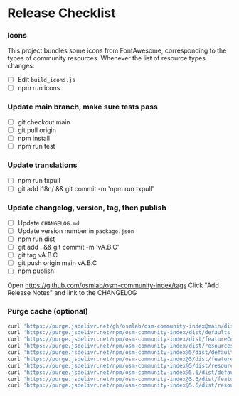 # Release Checklist

### Icons
This project bundles some icons from FontAwesome, corresponding to the types of
community resources.  Whenever the list of resource types changes:
- [ ] Edit `build_icons.js`
- [ ] npm run icons

### Update main branch, make sure tests pass
- [ ] git checkout main
- [ ] git pull origin
- [ ] npm install
- [ ] npm run test

### Update translations
- [ ] npm run txpull
- [ ] git add i18n/ && git commit -m 'npm run txpull'

### Update changelog, version, tag, then publish
- [ ] Update `CHANGELOG.md`
- [ ] Update version number in `package.json`
- [ ] npm run dist
- [ ] git add . && git commit -m 'vA.B.C'
- [ ] git tag vA.B.C
- [ ] git push origin main vA.B.C
- [ ] npm publish

Open https://github.com/osmlab/osm-community-index/tags
Click "Add Release Notes" and link to the CHANGELOG

### Purge cache (optional)

```bash
curl 'https://purge.jsdelivr.net/gh/osmlab/osm-community-index@main/dist/completeFeatureCollection.min.json'
curl 'https://purge.jsdelivr.net/npm/osm-community-index/dist/defaults.min.json'
curl 'https://purge.jsdelivr.net/npm/osm-community-index/dist/featureCollection.min.json'
curl 'https://purge.jsdelivr.net/npm/osm-community-index/dist/resources.min.json'
curl 'https://purge.jsdelivr.net/npm/osm-community-index@5/dist/defaults.min.json'
curl 'https://purge.jsdelivr.net/npm/osm-community-index@5/dist/featureCollection.min.json'
curl 'https://purge.jsdelivr.net/npm/osm-community-index@5/dist/resources.min.json'
curl 'https://purge.jsdelivr.net/npm/osm-community-index@5.6/dist/defaults.min.json'
curl 'https://purge.jsdelivr.net/npm/osm-community-index@5.6/dist/featureCollection.min.json'
curl 'https://purge.jsdelivr.net/npm/osm-community-index@5.6/dist/resources.min.json'
```
